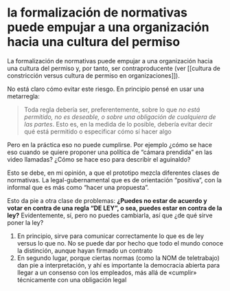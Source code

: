 # la formalización de normativas puede empujar a una organización hacia una cultura del permiso
La formalización de normativas puede empujar a una organización hacia una cultura del permiso y, por tanto, ser contraproducente (ver [[cultura de constricción versus cultura de permiso en organizaciones]]).

No está claro cómo evitar este riesgo. En principio pensé en usar una metarregla:

> Toda regla debería ser, preferentemente, sobre lo que _no está permitido, no es deseable, o sobre una obligación de cualquiera de las partes_. Esto es, en la medida de lo posible, debería evitar decir qué está permitido o especificar cómo sí hacer algo

Pero en la práctica eso no puede cumplirse. Por ejemplo ¿cómo se hace eso cuando se quiere proponer una política de “cámara prendida” en las video llamadas? ¿Cómo se hace eso para describir el aguinaldo?

Esto se debe, en mi opinión, a que el prototipo mezcla diferentes clases de normativas. La legal-gubernamental que es de orientación “positiva”, con la informal que es más como “hacer una propuesta”.

Esto da pie a otra clase de problemas: **¿Puedes no estar de acuerdo y votar en contra de una regla “DE LEY”, o sea, puedes estar en contra de la ley?** Evidentemente, sí, pero no puedes cambiarla, así que ¿de qué sirve poner la ley?

1. En principio, sirve para comunicar correctamente lo que es de ley versus lo que no. No se puede dar por hecho que todo el mundo conoce la distinción, aunque hayan firmado un contrato
2. En segundo lugar, porque ciertas normas (como la NOM de teletrabajo) dan pie a interpretación, y ahí es importante la democracia abierta para llegar a un consenso con los empleados, más allá de «cumplir» técnicamente con una obligación legal
